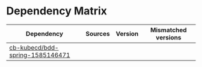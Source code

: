 # Dependency Matrix

Dependency | Sources | Version | Mismatched versions
---------- | ------- | ------- | -------------------
[cb-kubecd/bdd-spring-1585146471](https://github.com/cb-kubecd/bdd-spring-1585146471.git) |  | []() | 
